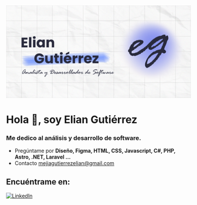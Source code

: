 <!--
**ElionOn/ElionOn** is a ✨ _special_ ✨ repository because its `README.md` (this file) appears on your GitHub profile.

Here are some ideas to get you started:

- 🔭 I’m currently working on ...
- 🌱 I’m currently learning ...
- 👯 I’m looking to collaborate on ...
- 🤔 I’m looking for help with ...
- 💬 Ask me about ...
- 📫 How to reach me: ...
- 😄 Pronouns: ...
- ⚡ Fun fact: ...
-->

<img src="https://github.com/ElionOn/ElionOn/blob/main/Banner_Elian.jpg">

# Hola 👋, soy Elian **Gutiérrez**
### Me dedico al análisis y desarrollo de software.

- Pregúntame por <strong>Diseño, Figma, HTML, CSS, Javascript, C#, PHP, Astro, .NET, Laravel ...</strong>
- Contacto [mejiagutierrezelian@gmail.com](mailto:mejiagutierrezelian@gmail.com)

## Encuéntrame en:
[![LinkedIn](https://img.shields.io/badge/LinkedIn-ElianGutiérrez-0077B5?style=for-the-badge&logo=linkedin&logoColor=white&labelColor=101010)](https://www.linkedin.com/in/elian-m-gutierrez?jobid=1234&lipi=urn%3Ali%3Apage%3Ad_jobs_easyapply_pdfgenresume%3BhgU8q4mBSWaNibGna%2FGb4w%3D%3D&licu=urn%3Ali%3Acontrol%3Ad_jobs_easyapply_pdfgenresume-v02_profile)

<!--## My tech stack

![](https://img.shields.io/badge/HTML5-E34F26.svg?style=for-the-badge&logo=HTML5&logoColor=white)
![](https://img.shields.io/badge/CSS3-1572B6.svg?style=for-the-badge&logo=CSS3&logoColor=white)
![](https://img.shields.io/badge/JavaScript-F7DF1E.svg?style=for-the-badge&logo=JavaScript&logoColor=black)
[![Python](https://img.shields.io/badge/Python-yellow?style=for-the-badge&logo=python&logoColor=white&labelColor=101010)]()
[![PHP](https://img.shields.io/badge/Php-14a1f0?style=for-the-badge&logo=php&logoColor=white&labelColor=101010)]()
[![MySQL](https://img.shields.io/badge/MySQL-4479A1?style=for-the-badge&logo=mysql&logoColor=white&labelColor=101010)]()

![](https://img.shields.io/badge/React-61DAFB.svg?style=for-the-badge&logo=React&logoColor=black)
![](https://img.shields.io/badge/Astro-FF5D01.svg?style=for-the-badge&logo=Astro&logoColor=white)
-->



